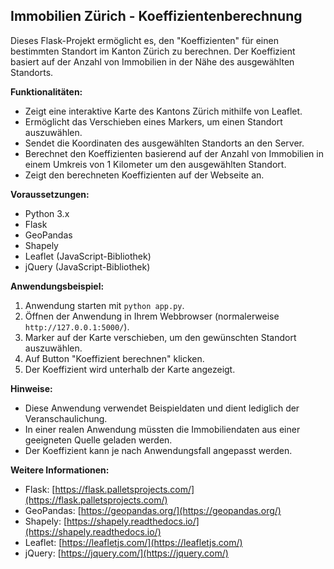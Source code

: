 ## Immobilien Zürich - Koeffizientenberechnung

Dieses Flask-Projekt ermöglicht es, den "Koeffizienten" für einen bestimmten Standort im Kanton Zürich zu berechnen. Der Koeffizient basiert auf der Anzahl von Immobilien in der Nähe des ausgewählten Standorts.

**Funktionalitäten:**

* Zeigt eine interaktive Karte des Kantons Zürich mithilfe von Leaflet.
* Ermöglicht das Verschieben eines Markers, um einen Standort auszuwählen.
* Sendet die Koordinaten des ausgewählten Standorts an den Server.
* Berechnet den Koeffizienten basierend auf der Anzahl von Immobilien in einem Umkreis von 1 Kilometer um den ausgewählten Standort.
* Zeigt den berechneten Koeffizienten auf der Webseite an.

**Voraussetzungen:**

* Python 3.x
* Flask
* GeoPandas
* Shapely
* Leaflet (JavaScript-Bibliothek)
* jQuery (JavaScript-Bibliothek)

**Anwendungsbeispiel:**

1. Anwendung starten mit `python app.py`.
2. Öffnen der Anwendung in Ihrem Webbrowser (normalerweise `http://127.0.0.1:5000/`).
3. Marker auf der Karte verschieben, um den gewünschten Standort auszuwählen.
4. Auf Button "Koeffizient berechnen" klicken.
5. Der Koeffizient wird unterhalb der Karte angezeigt.

**Hinweise:**

* Diese Anwendung verwendet Beispieldaten und dient lediglich der Veranschaulichung.
* In einer realen Anwendung müssten die Immobiliendaten aus einer geeigneten Quelle geladen werden.
* Der Koeffizient kann je nach Anwendungsfall angepasst werden.


**Weitere Informationen:**

* Flask: [https://flask.palletsprojects.com/](https://flask.palletsprojects.com/)
* GeoPandas: [https://geopandas.org/](https://geopandas.org/)
* Shapely: [https://shapely.readthedocs.io/](https://shapely.readthedocs.io/)
* Leaflet: [https://leafletjs.com/](https://leafletjs.com/)
* jQuery: [https://jquery.com/](https://jquery.com/)
